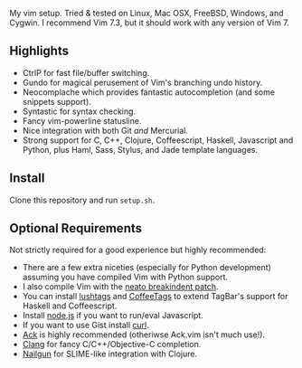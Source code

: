 My vim setup. Tried & tested on Linux, Mac OSX, FreeBSD, Windows, and Cygwin. I recommend Vim 7.3, but it should work with any version of Vim 7.

Highlights
----------
* CtrlP for fast file/buffer switching.
* Gundo for magical perusement of Vim's branching undo history.
* Neocomplache which provides fantastic autocompletion (and some snippets support).
* Syntastic for syntax checking.
* Fancy vim-powerline statusline.
* Nice integration with both Git *and* Mercurial.
* Strong support for C, C++, Clojure, Coffeescript, Haskell, Javascript and Python, plus Haml, Sass, Stylus, and Jade template languages.

Install
-------
Clone this repository and run `setup.sh`.

Optional Requirements
---------------------
Not strictly required for a good experience but highly recommended:

* There are a few extra niceties (especially for Python development) assuming you have compiled Vim with Python support.
* I also compile Vim with the [neato breakindent patch](https://retracile.net/wiki/VimBreakIndent]).
* You can install [lushtags](https://github.com/bitc/lushtags) and [CoffeeTags](https://github.com/lukaszkorecki/CoffeeTags) to extend TagBar's support for Haskell and Coffeescript.
* Install [node.js](http://nodejs.org) if you want to run/eval Javascript.
* If you want to use Gist install [curl](http://curl.haxx.se/).
* [Ack](http://betterthangrep.com) is highly recommended (otheriwse Ack.vim isn't much use!).
* [Clang](http://clang.llvm.org) for fancy C/C++/Objective-C completion.
* [Nailgun](https://github.com/ibdknox/lein-nailgun) for SLIME-like integration with Clojure.
